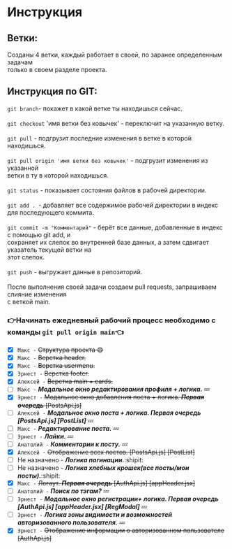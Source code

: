 # **Инструкция**


## Ветки:

Созданы 4 ветки, каждый работает в своей, по заранее определенным задачам\
только в своем разделе проекта. 

## Инструкция по GIT:

`git branch`- покажет в какой ветке ты находишься сейчас.\
\
`git checkout` 'имя ветки без ковычек' - переключит на указанную ветку.\
\
`git pull` - подгрузит последние изменения в ветке в которой находишься.\
\
`git pull origin 'имя ветки без ковычек'` - подгрузит изменения из указанной \
ветки в ту в которой находишься.\
\
`git status` - показывает состояния файлов в рабочей директории.\
\
`git add . `- добавляет все содержимое рабочей директории в индекс для последующего коммита.\
\
`git commit -m "Комментарий"` - берёт все данные, добавленные в индекс с помощью git add, и \
сохраняет их слепок во внутренней базе данных, а затем сдвигает указатель текущей ветки на\
этот слепок.\
\
`git push` - выгружает данные в репозиторий.\
\
После выполнения своей задачи создаем pull requests, запрашиваем слияние изменения\
с веткой main.

### :point_right:**Начинать ежедневный рабочий процесс необходимо с команды** `git pull origin main`:point_left:

- [x] `Макс -` ~~Структура проекта :smile:~~
- [x] `Макс -` ~~Верстка header.~~
- [x] `Макс -` ~~Верстка usermenu.~~
- [x] `Эрнест -` ~~Верстка footer.~~
- [x] `Алексей -` ~~Верстка main + cards.~~
- [ ] `Макс -` ***Модальное окно редактирования профиля + логика.*** :zzz:
- [x] `Эрнест -` ~~Модальное окно добавления поста + логика. _**Первая очередь**_ [PostsApi.js]~~
- [ ] `Алексей -` ***Модальное окно поста + логика.  _**Первая очередь**_ [PostsApi.js] [PostList]*** :zzz:
- [ ] `Макс -` ***Редактирование поста.*** :zzz:
- [ ] `Эрнест -` ***Лайки.*** :zzz:
- [ ] `Анатолий -` ***Комментарии к посту.*** :zzz:
- [x] `Алексей -` ~~Отображение всех постов.  [PostsApi.js] [PostList]~~
- [ ] Не назначено - ***Логика пагинации.***:shipit:
- [ ] Не назначено - ***Логика хлебных крошек(все посты/мои посты).***:shipit:
- [x] `Макс -` ~~Логаут. _**Первая очередь**_ [AuthApi.js] [appHeader.jsx]~~
- [ ] `Анатолий -` ***Поиск по тэгам?*** :zzz:
- [ ] `Эрнест -` ***Модальное окно регистрации+ логика. _**Первая очередь**_ [AuthApi.js] [appHeader.jsx] [RegModal]*** :zzz:
- [ ] `Эрнест -` ***Логика зоны видимости и возможностей авторизованного пользователя.*** :zzz:
- [x] `Эрнест -` ~~Отображение информации о авторизованном пользователе  [AuthApi.js]~~
